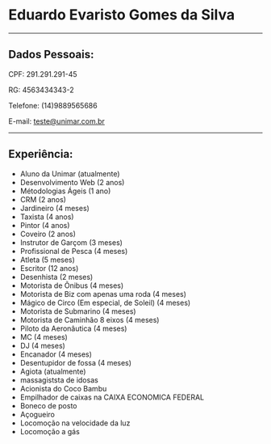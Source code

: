
# Eduardo Evaristo Gomes da Silva

---

## Dados Pessoais:

CPF: 291.291.291-45

RG: 4563434343-2

Telefone: (14)9889565686

E-mail: teste@unimar.com.br

---

## Experiência:

- Aluno da Unimar (atualmente)
- Desenvolvimento Web (2 anos)
- Métodologias Ágeis (1 ano)
- CRM (2 anos)
- Jardineiro (4 meses)
- Taxista (4 anos)
- Pintor (4 anos)
- Coveiro (2 anos)
- Instrutor de Garçom (3 meses)
- Profissional de Pesca (4 meses)
- Atleta (5 meses)
- Escritor (12 anos)
- Desenhista (2 meses)
- Motorista de Õnibus (4 meses)
- Motorista de Biz com apenas uma roda (4 meses)
- Mágico de Circo (Em especial, de Soleil) (4 meses)
- Motorista de Submarino (4 meses)
- Motorista de Caminhão 8 eixos (4 meses)
- Piloto da Aeronâutica (4 meses)
- MC (4 meses)
- DJ (4 meses)
- Encanador (4 meses)
- Desentupidor de fossa (4 meses)
- Agiota (atualmente)
- massagiststa de idosas
- Acionista do Coco Bambu
- Empilhador de caixas na CAIXA ECONOMICA FEDERAL
- Boneco de posto
- Açogueiro
- Locomoção na velocidade da luz
- Locomoção a gás

